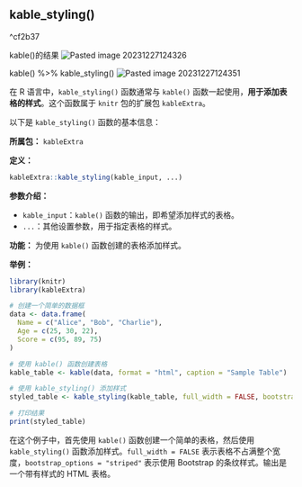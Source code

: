 



## kable_styling()

^cf2b37

kable()的结果
![Pasted image 20231227124326](Pasted%20image%2020231227124326.png)

kable() %>% kable_styling()
![Pasted image 20231227124351](Pasted%20image%2020231227124351.png)

在 R 语言中，`kable_styling()` 函数通常与 `kable()` 函数一起使用，**用于添加表格的样式**。这个函数属于 `knitr` 包的扩展包 `kableExtra`。

以下是 `kable_styling()` 函数的基本信息：

**所属包：** `kableExtra`

**定义：**
```r
kableExtra::kable_styling(kable_input, ...)
```

**参数介绍：**
- `kable_input`：`kable()` 函数的输出，即希望添加样式的表格。
- `...`：其他设置参数，用于指定表格的样式。

**功能：**
为使用 `kable()` 函数创建的表格添加样式。

**举例：**
```r
library(knitr)
library(kableExtra)

# 创建一个简单的数据框
data <- data.frame(
  Name = c("Alice", "Bob", "Charlie"),
  Age = c(25, 30, 22),
  Score = c(95, 89, 75)
)

# 使用 kable() 函数创建表格
kable_table <- kable(data, format = "html", caption = "Sample Table")

# 使用 kable_styling() 添加样式
styled_table <- kable_styling(kable_table, full_width = FALSE, bootstrap_options = "striped")

# 打印结果
print(styled_table)
```

在这个例子中，首先使用 `kable()` 函数创建一个简单的表格，然后使用 `kable_styling()` 函数添加样式。`full_width = FALSE` 表示表格不占满整个宽度，`bootstrap_options = "striped"` 表示使用 Bootstrap 的条纹样式。输出是一个带有样式的 HTML 表格。